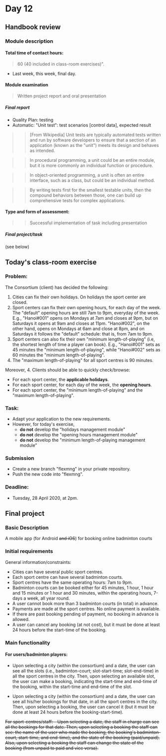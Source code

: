 # Day 12
## Handbook review
### Module description
#### Total time of contact hours:
> 60 (40 included in class-room exercises)". 
- Last week, this week, final day.

#### Module examination
> Written project report and oral presentation
##### Final report
  - Quality Plan: testing
  - Automatic: "Unit test": test scenarios [control data], expected result

>> [From Wikipedia]
>> Unit tests are typically automated tests written 
>> and run by software developers to ensure that a section of an application 
>> (known as the "unit") meets its design and behaves as intended.

>> In procedural programming, a unit could be an entire module, 
>> but it is more commonly an individual function or procedure. 

>> In object-oriented programming, a unit is often an entire interface, 
>> such as a class, but could be an individual method.

>> By writing tests first for the smallest testable units, 
>> then the compound behaviors between those, one can build up 
>> comprehensive tests for complex applications.

#### Type and form of assessment:
>> Successful implementation of task including presentation
##### Final project/task
(see below)

## Today's class-room exercise
### Problem:
The Consortium (client) has decided the following:
1. Cities can fix their own holidays. On holidays
the sport center are closed.
2. Sport centers can fix their own opening hours,
for each day of the week. The "default" opening
hours are still 7am to 9pm, everyday of the week.
E.g., "Hanoi#001" opens on Mondays at 7am and closes at 9pm, 
but on Saturdays it opens at 9am and closes at 11pm.
"Hanoi#002", on the other hand, 
opens on Mondays at 6am and close at 8pm, and 
on Saturdays it follows the "default" schedule:
that is, from 7am to 9pm.
3. Sport centers can also fix their own "minimum length-of-playing"
(i.e, the shortest length of time a player can book).
E.g., "Hanoi#001" sets as 45 minutes the "minimum length-of-playing",
while "Hanoi#002" sets as 60 minutes the "minimum length-of-playing".
4. The "maximum length-of-playing" for all sport centres is
90 minutes. 

Moreover,
4. Clients should be able to quickly check/browse:
- For each sport center, the **applicable holidays**.
- For each sport center, for each day of the week, the **opening hours**.
- For each sport center, the "minimum length-of-playing" and the
"maximum length-of-playing".

### Task:
- Adapt your application to the new requirements.
- However, for today's exercise, 
  - **do not** develop the "holidays management module"
  - **do not** develop the "opening hours management module"
  - **do not** develop the "minimum length-of-playing management module"
  
### Submission
- Create a new branch "flexmng" in your private repository.
- Push the new code into "flexmng".

### Deadline:
- Tuesday, 28 April 2020, at 2pm.



## Final project
### Basic Description

A mobile app (for Android <del>and iOS</del>) 
for booking online badminton courts

### Initial requirements

General information/constraints:
- Cities can have several public sport centres.
- Each sport centre can have several badminton courts.
- Sport centres have the same operating hours: 7am to 9pm.
- Badminton courts can be booked either for 45 minutes, 1 hour, 
1 hour and 15 minutes or 1 hour and 30 minutes, 
within the operating hours, 7-days a week, all year round.      
- A user cannot book more than 3 badminton courts (in total) in advance.
- Payments are made at the sport centres. No online payment is available.
- If there are past booking pending of payment, no booking in advance is allowed.
- A user can cancel any booking (at not cost), 
but it must be done at least 24 hours before the start-time of the booking.

### Main functionality ###

#### For users/badminton players:
 - Upon selecting a city (within the consortium) and a date, 
 the user can see all the slots (i.e., badminton-court; 
 slot-start-time; slot-end-time) in all the sport centres in the city. 
 Then, upon selecting an available slot, the user can make a booking, 
 indicating the start-time and end-time of the booking, 
 within the start-time and end-time of the slot.
            
 - Upon selecting a city (within the consortium) and a date, 
 the user can see all his/her bookings for that date, in all the sport centres 
 in the city. Then, upon selecting a booking, the user can cancel it 
 (but it must be done at least 24 hours before the booking-start-time).

<del>        
For sport-centres/staff:
- Upon selecting a date, the staff in charge can see all the bookings 
for that date. 
Then, upon selecting a booking the staff can see: 
the name of the user who made the booking, 
the booking's badminton-court, start-time, and end-time), 
and the state of the booking (paid/unpaid). 
Also, upon selecting a booking the staff can change the state of the 
booking (from unpaid to paid and vice versa).
</del>

